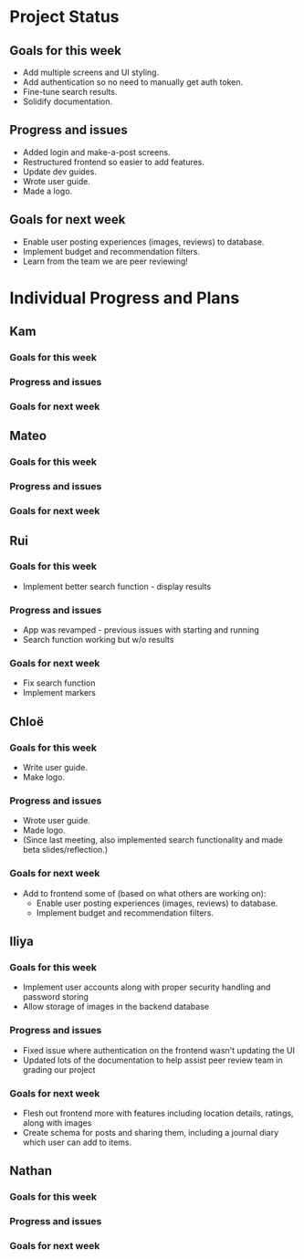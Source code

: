 # Project Status
## Goals for this week
- Add multiple screens and UI styling. 
- Add authentication so no need to manually get auth token. 
- Fine-tune search results.
- Solidify documentation.  
## Progress and issues
- Added login and make-a-post screens.
- Restructured frontend so easier to add features.
- Update dev guides.
- Wrote user guide.
- Made a logo. 
## Goals for next week
- Enable user posting experiences (images, reviews) to database.
- Implement budget and recommendation filters.  
- Learn from the team we are peer reviewing! 

# Individual Progress and Plans
## Kam
### Goals for this week
  
### Progress and issues
  
### Goals for next week


## Mateo
### Goals for this week
  
### Progress and issues
  
### Goals for next week

 
## Rui
### Goals for this week
- Implement better search function - display results
### Progress and issues
- App was revamped - previous issues with starting and running
- Search function working but w/o results
### Goals for next week
- Fix search function
- Implement markers

## Chloë
### Goals for this week
- Write user guide.
- Make logo. 
### Progress and issues
- Wrote user guide.
- Made logo.
- (Since last meeting, also implemented search functionality and made beta slides/reflection.)
### Goals for next week
- Add to frontend some of (based on what others are working on):
  - Enable user posting experiences (images, reviews) to database.
  - Implement budget and recommendation filters.  


## Iliya
### Goals for this week
- Implement user accounts along with proper security handling and password storing
- Allow storage of images in the backend database
### Progress and issues
- Fixed issue where authentication on the frontend wasn't updating the UI
- Updated lots of the documentation to help assist peer review team in grading our project
### Goals for next week
- Flesh out frontend more with features including location details, ratings, along with images
- Create schema for posts and sharing them, including a journal diary which user can add to items.

## Nathan
### Goals for this week
  
### Progress and issues
  
### Goals for next week 
